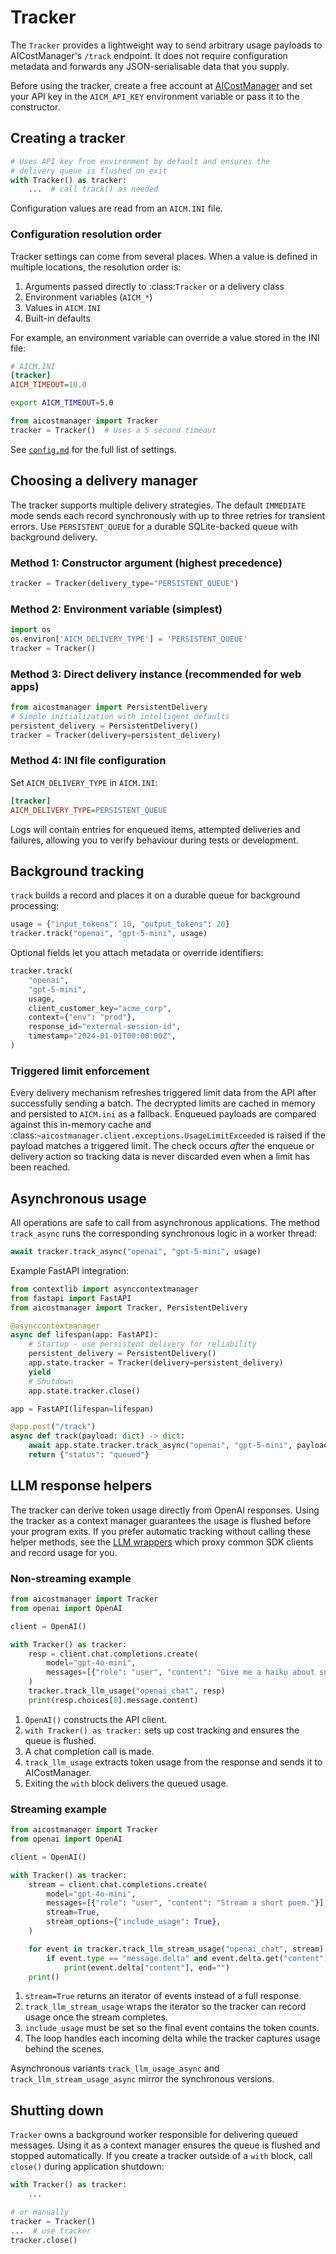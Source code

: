 # Tracker

The `Tracker` provides a lightweight way to send arbitrary usage payloads to
AICostManager's `/track` endpoint.  It does not require configuration metadata
and forwards any JSON-serialisable data that you supply.

Before using the tracker, create a free account at
[AICostManager](https://aicostmanager.com) and set your API key in the
`AICM_API_KEY` environment variable or pass it to the constructor.

## Creating a tracker

```python
# Uses API key from environment by default and ensures the
# delivery queue is flushed on exit
with Tracker() as tracker:
    ...  # call track() as needed
```

Configuration values are read from an ``AICM.INI`` file.

### Configuration resolution order

Tracker settings can come from several places. When a value is defined in
multiple locations, the resolution order is:

1. Arguments passed directly to :class:`Tracker` or a delivery class
2. Environment variables (``AICM_*``)
3. Values in ``AICM.INI``
4. Built-in defaults

For example, an environment variable can override a value stored in the INI
file:

```ini
# AICM.INI
[tracker]
AICM_TIMEOUT=10.0
```

```bash
export AICM_TIMEOUT=5.0
```

```python
from aicostmanager import Tracker
tracker = Tracker()  # Uses a 5 second timeout
```

See [`config.md`](config.md) for the full list of settings.

## Choosing a delivery manager

The tracker supports multiple delivery strategies. The default ``IMMEDIATE`` mode sends each record
synchronously with up to three retries for transient errors. Use
``PERSISTENT_QUEUE`` for a durable SQLite-backed queue with background
delivery.

### Method 1: Constructor argument (highest precedence)
```python
tracker = Tracker(delivery_type="PERSISTENT_QUEUE")
```

### Method 2: Environment variable (simplest)
```python
import os
os.environ['AICM_DELIVERY_TYPE'] = 'PERSISTENT_QUEUE'
tracker = Tracker()
```

### Method 3: Direct delivery instance (recommended for web apps)
```python
from aicostmanager import PersistentDelivery
# Simple initialization with intelligent defaults
persistent_delivery = PersistentDelivery()
tracker = Tracker(delivery=persistent_delivery)
```

### Method 4: INI file configuration
Set ``AICM_DELIVERY_TYPE`` in ``AICM.INI``:
```ini
[tracker]
AICM_DELIVERY_TYPE=PERSISTENT_QUEUE
```

Logs will contain entries for enqueued items, attempted deliveries and
failures, allowing you to verify behaviour during tests or development.

## Background tracking

`track` builds a record and places it on a durable queue for background
processing:

```python
usage = {"input_tokens": 10, "output_tokens": 20}
tracker.track("openai", "gpt-5-mini", usage)
```

Optional fields let you attach metadata or override identifiers:

```python
tracker.track(
    "openai",
    "gpt-5-mini",
    usage,
    client_customer_key="acme_corp",
    context={"env": "prod"},
    response_id="external-session-id",
    timestamp="2024-01-01T00:00:00Z",
)
```

### Triggered limit enforcement

Every delivery mechanism refreshes triggered limit data from the API after
successfully sending a batch. The decrypted limits are cached in memory and
persisted to ``AICM.ini`` as a fallback. Enqueued payloads are compared against
this in-memory cache and
:class:`~aicostmanager.client.exceptions.UsageLimitExceeded` is raised if the
payload matches a triggered limit. The check occurs *after* the enqueue or
delivery action so tracking data is never discarded even when a limit has been
reached.

## Asynchronous usage

All operations are safe to call from asynchronous applications.  The
method `track_async` runs the corresponding synchronous logic in a worker
thread:

```python
await tracker.track_async("openai", "gpt-5-mini", usage)
```

Example FastAPI integration:

```python
from contextlib import asynccontextmanager
from fastapi import FastAPI
from aicostmanager import Tracker, PersistentDelivery

@asynccontextmanager
async def lifespan(app: FastAPI):
    # Startup - use persistent delivery for reliability
    persistent_delivery = PersistentDelivery()
    app.state.tracker = Tracker(delivery=persistent_delivery)
    yield
    # Shutdown
    app.state.tracker.close()

app = FastAPI(lifespan=lifespan)

@app.post("/track")
async def track(payload: dict) -> dict:
    await app.state.tracker.track_async("openai", "gpt-5-mini", payload)
    return {"status": "queued"}
```

## LLM response helpers

The tracker can derive token usage directly from OpenAI responses. Using the
tracker as a context manager guarantees the usage is flushed before your
program exits. If you prefer automatic tracking without calling these helper
methods, see the [LLM wrappers](llm_wrappers.md) which proxy common SDK clients
and record usage for you.

### Non-streaming example

```python
from aicostmanager import Tracker
from openai import OpenAI

client = OpenAI()

with Tracker() as tracker:
    resp = client.chat.completions.create(
        model="gpt-4o-mini",
        messages=[{"role": "user", "content": "Give me a haiku about snow."}],
    )
    tracker.track_llm_usage("openai_chat", resp)
    print(resp.choices[0].message.content)
```

1. `OpenAI()` constructs the API client.
2. `with Tracker() as tracker:` sets up cost tracking and ensures the queue is
   flushed.
3. A chat completion call is made.
4. `track_llm_usage` extracts token usage from the response and sends it to
   AICostManager.
5. Exiting the `with` block delivers the queued usage.

### Streaming example

```python
from aicostmanager import Tracker
from openai import OpenAI

client = OpenAI()

with Tracker() as tracker:
    stream = client.chat.completions.create(
        model="gpt-4o-mini",
        messages=[{"role": "user", "content": "Stream a short poem."}],
        stream=True,
        stream_options={"include_usage": True},
    )

    for event in tracker.track_llm_stream_usage("openai_chat", stream):
        if event.type == "message.delta" and event.delta.get("content"):
            print(event.delta["content"], end="")
    print()
```

1. `stream=True` returns an iterator of events instead of a full response.
2. `track_llm_stream_usage` wraps the iterator so the tracker can record usage
   once the stream completes.
3. `include_usage` must be set so the final event contains the token counts.
4. The loop handles each incoming delta while the tracker captures usage behind
   the scenes.

Asynchronous variants ``track_llm_usage_async`` and
``track_llm_stream_usage_async`` mirror the synchronous versions.

## Shutting down

`Tracker` owns a background worker responsible for delivering queued
messages. Using it as a context manager ensures the queue is flushed and
stopped automatically.  If you create a tracker outside of a `with`
block, call `close()` during application shutdown:

```python
with Tracker() as tracker:
    ...

# or manually
tracker = Tracker()
...  # use tracker
tracker.close()
```

